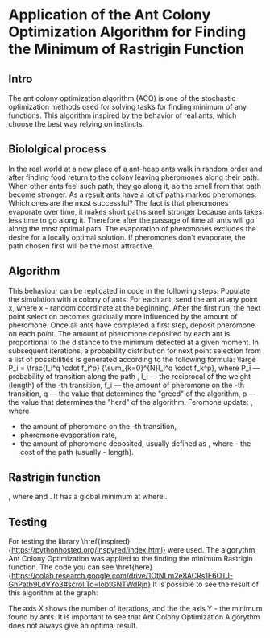 # Application of the Ant Colony Optimization Algorithm for Finding the Minimum of Rastrigin Function
## Intro
The ant colony optimization algorithm (ACO) is one of the stochastic optimization methods used for solving tasks for finding minimum of any functions. This algorithm inspired by the behavior of real ants, which choose the best way relying on instincts.

## Biololgical process

In the real world at a new place of a ant-heap ants walk in random order and after finding food return to the colony leaving pheromones along their path. When other ants feel such path, they go along it, so the smell from that path become stronger. As a result ants have a lot of paths marked pheromones. Which ones are the most successful? The fact is that pheromones evaporate over time, it makes short paths smell stronger because ants takes less time to go along it. Therefore after the passage of time all ants will go along the most optimal path. The evaporation of pheromones excludes the desire for a locally optimal solution. If pheromones don't evaporate, the path chosen first will be the most attractive.

## Algorithm
This behaviour can be replicated in code in the following steps:
Populate the simulation with a colony of ants.
For each ant, send the ant at any point x, where x - random coordinate at the beginning. After the first run, the next point selection becomes gradually more influenced by the amount of pheromone.
Once all ants have completed a first step, deposit pheromone on each point. The amount of pheromone deposited by each ant is proportional to the distance to the minimum detected at a given moment.
In subsequent iterations, a probability distribution for next point selection from a list of possibilities is generated according to the following formula:
 \large P_i = \frac{l_i^q \cdot f_i^p}  {\sum_{k=0}^{N}l_l^q \cdot f_k^p}, where
P_i — probability of transition along the path ,
l_i —  the reciprocal of the weight (length) of the -th transition,
f_i — the amount of pheromone on the -th transition,
q — the value that determines the "greed" of the algorithm,
p — the value that determines the "herd" of the algorithm.
Feromone update:
, where
  - the amount of pheromone on the -th transition,
 - pheromone evaporation rate,
 - the amount of pheromone deposited, usually defined as , where  - the cost of the path (usually - length).
 
## Rastrigin function
, where  and .
It has a global minimum at  where .


## Testing
For testing the library \href{inspired}{https://pythonhosted.org/inspyred/index.html} were used.
The algorythm Ant Colony Optimization was applied to the finding the minimum Rastrigin function. The code you can see \href{here}{https://colab.research.google.com/drive/1OtNLm2e8ACRs1E6OTJ-GhPatb9LdVYo3#scrollTo=lobtGNTWdRjn}
It is possible to see the result of this algorithm at the graph:

The axis X shows the number of iterations, and the the axis Y - the minimum found by ants. It is important to see that Ant Colony Optimization Algorythm does not always give an optimal result.
